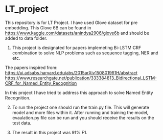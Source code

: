 # LT_project

This repository is for LT Project. I have used Glove dataset for pre embedding. This Glove 6B can be found in https://www.kaggle.com/datasets/anindya2906/glove6b and should be added to data folder.


1. This project is designated for papers implemeting Bi-LSTM CRF combination to solve NLP problems such as sequence tagging, NER and etc. 

The papers inspired from:
https://ui.adsabs.harvard.edu/abs/2015arXiv150801991H/abstract
https://www.researchgate.net/publication/333384813_Bidirectional_LSTM-CRF_for_Named_Entity_Recognition


In this project I have tried to address this approach to solve Named Entity Recognition. 

2. To run the project one should run the train.py file. This will generate model and more files within it. After running and training the model, evaulation.py file can be run and you should receive the results on the test data. 

3. The result in this project was 91% F1.
